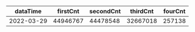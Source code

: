 |dataTime|firstCnt|secondCnt|thirdCnt|fourCnt|
|-|-|-|-|-|
|2022-03-29|44946767|44478548|32667018|257138|